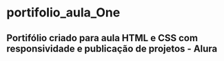 # portifolio_aula_One
## Portifólio criado para aula  HTML e CSS com responsividade e publicação de projetos - Alura 
